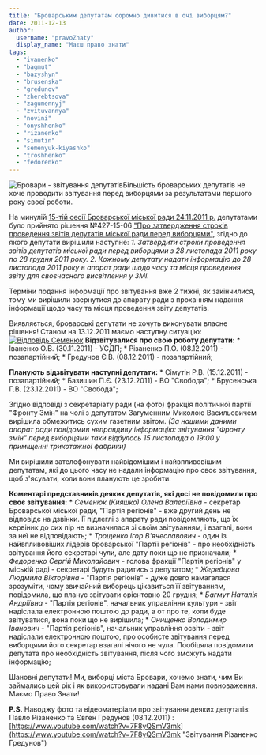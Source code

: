 ```yaml
---
title: "Броварським депутатам соромно дивитися в очі виборцям?"
date: 2011-12-13
author: 
  username: "pravoZnaty"
  display_name: "Маєш право знати"
tags: 
  - "ivanenko"
  - "bagmut"
  - "bazyshyn"
  - "brusenska"
  - "gredunov"
  - "zherebtsova"
  - "zagumennyj"
  - "zvituvannya"
  - "novini"
  - "onyshhenko"
  - "rizanenko"
  - "simutin"
  - "semenyuk-kiyashko"
  - "troshhenko"
  - "fedorenko"
---
```


![](https://mpz.brovary.org/wp-content/uploads/2011/12/Бровари-звітування-депутатів.jpg "Бровари - звітування депутатів")Більшість броварських депутатів не хоче проводити звітування перед виборцями за результатами першого року своєї роботи.

На минулій [15-тій сесії Броварської міської ради 24.11.2011 р.](https://mpz.brovary.org/novini/video-15-te-sesijne-zasidannya-brovarskoji-miskoji-rady/ "ВІДЕО: 15-те сесійне засідання Броварської міської ради") депутатами було прийнято рішення №427-15-06 ["Про затвердження строків проведення звітів депутатів міської ради перед виборцями"](https://www.slideshare.net/sergIlliukhin/4271506-24112011 "Про затвердження строків звітування перед виборцями"), згідно до якого депутати вирішили <!--more-->наступне: _1\. Затвердити строки проведення звітів депутатів міської ради перед виборцями з 28 листопада 2011 року по 28 грудня 2011 року. 2. Кожному депутату надати інформацію до 28 листопада 2011 року в апарат ради щодо часу та місця проведення звіту для своєчасного висвітлення у ЗМІ._

Терміни подання інформації про звітування вже 2 тижні, як закінчилися, тому ми вирішили звернутися до апарату ради з проханням надання інформації щодо часу та місця проведення звіту депутатів.

Виявляється, броварські депутати не хочуть виконувати власне рішення! Станом на 13.12.2011 маємо наступну ситуацію: [![](https://mpz.brovary.org/wp-content/uploads/2011/12/Відповідь-Семенюк.jpg "Відповідь Семенюк")](https://mpz.brovary.org/wp-content/uploads/2011/12/Відповідь-Семенюк.jpg) **Відзвітувалися про свою роботу депутати:** \* Іваненко О.В. (30.11.2011) - УСДП; \* Різаненко П.О. (08.12.2011) - позапартійний; \* Гредунов Є.В. (08.12.2011) - позапартійний;

**Планують відзвітувати наступні депутати:** \* Сімутін Р.В. (15.12.2011) - позапартійний; \* Базишин П.Є. (23.12.2011) - ВО "Свобода"; \* Брусенська Г.В. (23.12.2011) - ВО "Свобода";

Згідно відповіді з секретаріату ради (на фото) фракція політичної партії "Фронту Змін" на чолі з депутатом Загуменним Миколою Васильовичем вирішила обмежитись сухим газетним звітом. _(За нашими даними апарат ради повідомив неправдиву інформацію: звітування "Фронту змін" перед виборцями таки відбулось 15 листопада о 19:00 у приміщенні трикотажної фабрики)_

Ми вирішили зателефонувати найвідомішим і найвпливовішим депутатам, які до цього часу не надали інформацію про своє звітування, щоб з'ясувати, коли вони планують це зробити.

**Коментарі представників деяких депутатів, які досі не повідомили про своє звітування:** \* _Семенюк (Кияшко) Олена Валеріївна_ - секретар Броварської міської ради, "Партія регіонів" - вже другий день не відповідє на дзвінки. Її підлеглі з апарату ради повідомляють, що їх кервіник до сих пір не визначилася зі своїм звітуванням, і взагалі, вони за неї не відповідають; \* _Трощенко Ігор В'ячеславович_ - один із найвпливовіших лідерів броварської "Партії регіонів" - про необхідність звітування його секретарі чули, але дату поки що не призначали; \* _Федоренко Сергій Миколайович_ - голова фракції "Партія регіонів" у міській раді - секретарі будуть радитись з депутатом; \* _Жеребцова Людмила Вікторівна_ - "Партія регіонів" - дуже довго намагалася зрозуміти, чому звичайний виборець цікавиться її звітуванням, повідомила, що планує звітувати орієнтовно 20 грудня; \* _Багмут Наталія Андріївна_ - "Партія регіонів", начальник управління культури - звіт надіслала електронною поштою до ради, а от про те, коли буде звітуватися, вона поки що не вирішила; \* _Онищенко Володимир Іванович_ - "Партія регіонів", начальник управління освіти - звіт надіслали електронною поштою, про особисте звітування перед виборцями його секретар взагалі нічого не чула. Пообіцяла повідомити депутата про необхідність звітування, після чого зможуть надати інформацію;

Шановні депутати! Ми, виборці міста Бровари, хочемо знати, чим Ви займались цей рік і як використовували надані Вам нами повноваження. Маємо Право Знати!

**P.S.** Наводжу фото та відеоматеріали про звітування деяких депутатів: Павло Різаненко та Євген Гредунов (08.12.2011) : [https://www.youtube.com/watch?v=7F8yQSmV3mk](https://www.youtube.com/watch?v=7F8yQSmV3mk "Звітування Різаненко Гредунов")
